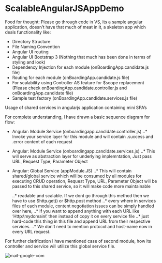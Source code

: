 # ScalableAngularJSAppDemo
Food for thought: Please go through code in VS, Its a sample angular application, doesn't have that much of meat in it, 
a skeleton app which deals functionality like: 

- Directory Structure
- File Naming Convention
- Angular UI routing
- Angular UI Bootstrap 3 (Nothing that much has been done in terms of styling and look)
- Dependency Injection for each module (onBoardingApp.candidate.js file)
- Routing for each module (onBoardingApp.candidate.js file)
- For scalability using Controller AS feature for $scope replacement (Please check onBoardingApp.candidate.controller.js and onBoardingApp.candidate file) 
- Sample test factory (onBoardingApp.candidate.services.js file)



Usage of shared services in angularjs application containing mini SPA’s

For complete understanding, I have drawn a basic sequence diagram for flow:
- Angular: Module Service (onboardingapp.candidate.controller.js)
  ..* Invoke your service layer for this module​ and will contain .success and .error content of each request
- Angular: Module Service (onboardingapp.candidate.services.js)
  ..* This will serve as abstraction layer for underlying implemntation, Just pass URL, Request Type, Parameter Object
- Angular: Global Service (appModule.JS)
  ..* This will contain shared/global service which will be consumed by all modules for executing CRUD operation,
       Request Type, URL, Parameter Object will be passed to this shared service, so it will make code more maintainable



  ..* readable and scalable​. If we dont go through this method then we have to use $http.get() or $http.post method
  ..* every where in services files of each module, content negotiation issues can be simply handled over here,
  ..* If you want to append anything with each URL like ‘Http:\\mydomain\’ then instead of copy it on every service file
  ..* just hard-code this thing in this file and append URL from their respective services.
  ..* We don’t need to mention protocol and host-name now in every URL request.

For further clarification I have mentioned case of second module, how its controller and service will utilize this global service file.

![mail-google-com](https://cloud.githubusercontent.com/assets/10474169/10745064/6a0a1ca0-7c0c-11e5-83f4-a3379257559c.png)
